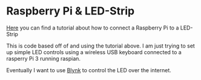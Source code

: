 Raspberry Pi & LED-Strip
====================

[Here](http://dordnung.de/raspberrypi-ledstrip/) you can find a tutorial about how to connect a Raspberry Pi to a LED-Strip

This is code based off of and using the tutorial above.
I am just trying to set up simple LED controls using a wireless USB keyboard connected to a rasperry Pi 3 running raspian.

Eventually I want to use [Blynk](https://www.blynk.cc/) to control the LED over the internet.